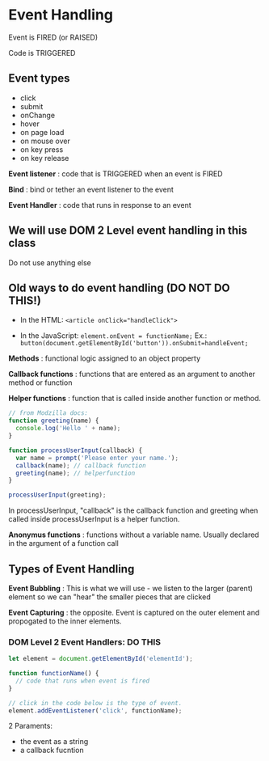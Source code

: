# Event Handling

Event is FIRED (or RAISED)

Code is TRIGGERED

## Event types

- click
- submit
- onChange
- hover
- on page load
- on mouse over
- on key press
- on key release

**Event listener**
: code that is TRIGGERED when an event is FIRED

**Bind**
: bind or tether an event listener to the event

**Event Handler**
: code that runs in response to an event

## We will use DOM 2 Level event handling in this class

Do not use anything else

## Old ways to do event handling (DO NOT DO THIS!)

- In the HTML: `<article onClick="handleClick">`

- In the JavaScript: `element.onEvent = functionName;`
Ex.: `button(document.getElementById('button')).onSubmit=handleEvent;`

**Methods**
: functional logic assigned to an object property

**Callback functions**
: functions that are entered as an argument to another method or function

**Helper functions**
: function that is called inside another function or method.

```js
// from Modzilla docs:
function greeting(name) {
  console.log('Hello ' + name);
}

function processUserInput(callback) {
  var name = prompt('Please enter your name.');
  callback(name); // callback function
  greeting(name); // helperfunction
}

processUserInput(greeting);
```

In processUserInput, "callback" is the callback function and greeting when called inside processUserInput is a helper function.

**Anonymus functions**
: functions without a variable name. Usually declared in the argument of a function call

## Types of Event Handling

**Event Bubbling**
: This is what we will use - we listen to the larger (parent) element so we can "hear" the smaller pieces that are clicked

**Event Capturing**
: the opposite. Event is captured on the outer element and propogated to the inner elements.

### DOM Level 2 Event Handlers: DO THIS

```js
let element = document.getElementById('elementId');

function functionName() {
  // code that runs when event is fired
}

// click in the code below is the type of event.
element.addEventListener('click', functionName);
```

2 Paraments:

- the event as a string
- a callback fucntion
